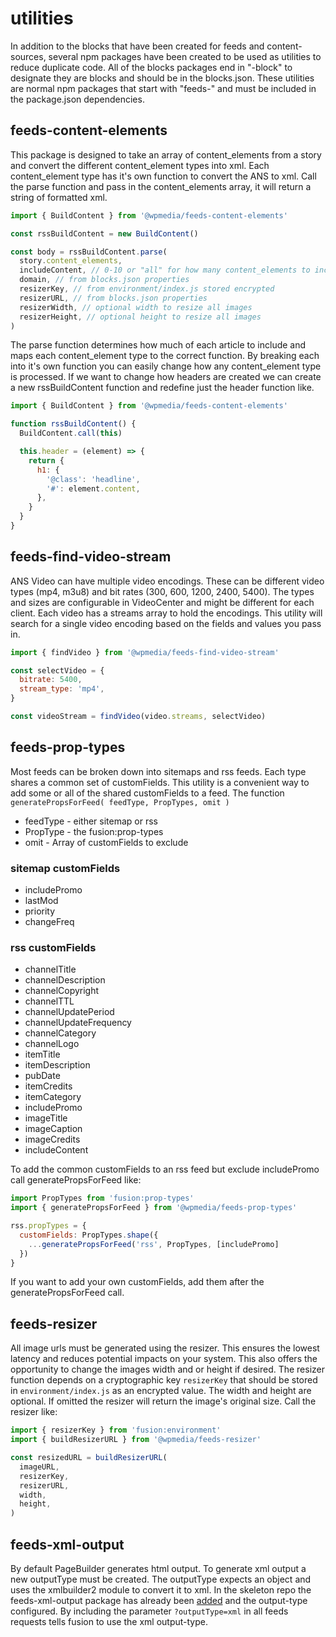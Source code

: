 # utilities

In addition to the blocks that have been created for feeds and content-sources, several npm packages have been created to be used as utilities to reduce duplicate code. All of the blocks packages end in "-block" to designate they are blocks and should be in the blocks.json. These utilities are normal npm packages that start with "feeds-" and must be included in the package.json dependencies.

## feeds-content-elements

This package is designed to take an array of content_elements from a story and convert the different content_element types into xml. Each content_element type has it's own function to convert the ANS to xml.
Call the parse function and pass in the content_elements array, it will return a string of formatted xml.

```javascript
import { BuildContent } from '@wpmedia/feeds-content-elements'

const rssBuildContent = new BuildContent()

const body = rssBuildContent.parse(
  story.content_elements,
  includeContent, // 0-10 or "all" for how many content_elements to include in the feed
  domain, // from blocks.json properties
  resizerKey, // from environment/index.js stored encrypted
  resizerURL, // from blocks.json properties
  resizerWidth, // optional width to resize all images
  resizerHeight, // optional height to resize all images
)
```

The parse function determines how much of each article to include and maps each content_element type to the correct function. By breaking each into it's own function you can easily change how any content_element type is processed. If we want to change how headers are created we can create a new rssBuildContent function and redefine just the header function like.

```javascript
import { BuildContent } from '@wpmedia/feeds-content-elements'

function rssBuildContent() {
  BuildContent.call(this)

  this.header = (element) => {
    return {
      h1: {
        '@class': 'headline',
        '#': element.content,
      },
    }
  }
}
```

## feeds-find-video-stream

ANS Video can have multiple video encodings. These can be different video types (mp4, m3u8) and bit rates (300, 600, 1200, 2400, 5400). The types and sizes are configurable in VideoCenter and might be different for each client. Each video has a streams array to hold the encodings. This utility will search for a single video encoding based on the fields and values you pass in.

```javascript
import { findVideo } from '@wpmedia/feeds-find-video-stream'

const selectVideo = {
  bitrate: 5400,
  stream_type: 'mp4',
}

const videoStream = findVideo(video.streams, selectVideo)
```

## feeds-prop-types

Most feeds can be broken down into sitemaps and rss feeds. Each type shares a common set of customFields. This utility is a convenient way to add some or all of the shared customFields to a feed. The function `generatePropsForFeed( feedType, PropTypes, omit )`

- feedType - either sitemap or rss
- PropType - the fusion:prop-types
- omit - Array of customFields to exclude

### sitemap customFields

- includePromo
- lastMod
- priority
- changeFreq

### rss customFields

- channelTitle
- channelDescription
- channelCopyright
- channelTTL
- channelUpdatePeriod
- channelUpdateFrequency
- channelCategory
- channelLogo
- itemTitle
- itemDescription
- pubDate
- itemCredits
- itemCategory
- includePromo
- imageTitle
- imageCaption
- imageCredits
- includeContent

To add the common customFields to an rss feed but exclude includePromo call generatePropsForFeed like:

```javascript
import PropTypes from 'fusion:prop-types'
import { generatePropsForFeed } from '@wpmedia/feeds-prop-types'

rss.propTypes = {
  customFields: PropTypes.shape({
    ...generatePropsForFeed('rss', PropTypes, [includePromo]
  })
}
```

If you want to add your own customFields, add them after the generatePropsForFeed call.

## feeds-resizer

All image urls must be generated using the resizer. This ensures the lowest latency and reduces potential impacts on your system. This also offers the opportunity to change the images width and or height if desired. The resizer function depends on a cryptographic key `resizerKey` that should be stored in `environment/index.js` as an encrypted value. The width and height are optional. If omitted the resizer will return the image's original size. Call the resizer like:

```javascript
import { resizerKey } from 'fusion:environment'
import { buildResizerURL } from '@wpmedia/feeds-resizer'

const resizedURL = buildResizerURL(
  imageURL,
  resizerKey,
  resizerURL,
  width,
  height,
)
```

## feeds-xml-output

By default PageBuilder generates html output. To generate xml output a new outputType must be created. The outputType expects an object and uses the xmlbuilder2 module to convert it to xml. In the skeleton repo the feeds-xml-output package has already been [added](./output-types.md) and the output-type configured. By including the parameter `?outputType=xml` in all feeds requests tells fusion to use the xml output-type.

